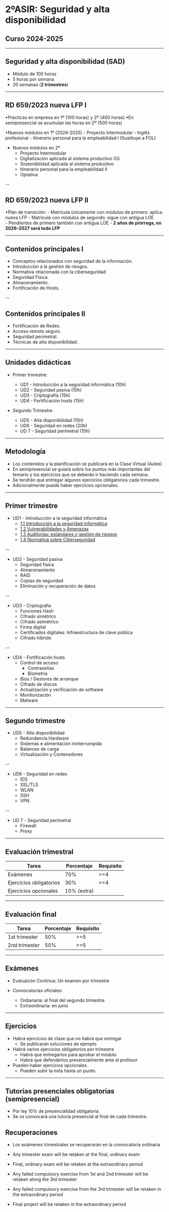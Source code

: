
<!-- .slide: data-background="#000000" -->
# 2ºASIR: Seguridad y alta disponibilidad

## Curso 2024-2025

---

## Seguridad y alta disponibilidad (SAD)

- Módulo de 100 horas
- 5 horas por semana
- 20 semanas (**2 trimestres**)

---
## RD 659/2023 nueva LFP I

•Prácticas en empresa en 1º (100 horas) y 2º (400 horas)
	•En semipresencial se acumulan las horas en 2º (500 horas)

•Nuevos módulos en 1º (2024-2025)
	- Proyecto Intermodular
	- Inglés profesional
	- Itinerario personal para la empleabilidad I (Sustituye a FOL)
	
* Nuevos módulos en 2º
	- Proyecto Intermodular	
	- Digitalización aplicada al sistema productivo GS
	- Sostenibilidad aplicada al sistema productivo
	- Itinerario personal para la empleabilidad II
	- Optativa

--

## RD 659/2023 nueva LFP II

•Plan de transición:
	- Matrícula únicamente con módulos de primero: aplica nueva LFP	
	- Matrícula con módulos de segundo: sigue con antigua LOE	
	- Pendientes de primero también con antigua LOE	
	- **2 años de prórroga, en 2026-2027 será todo LFP**


---

## Contenidos principales I

 - Conceptos relacionados con seguridad de la información.
 - Introducción a la gestión de riesgos.
 - Normativa relacionada con la ciberseguridad
 - Seguridad Física.
 - Almacenamiento.
 - Fortificación de Hosts.

--

## Contenidos principales II

 - Fortificación de Redes.
 - Acceso remoto seguro.
 - Seguridad perimetral.
 - Técnicas de alta disponibilidad.

---

## Unidades didácticas

- Primer trimestre:
	- UD1 - Introducción a la seguridad informática (10h)
	- UD2 - Seguridad pasiva (10h)
	- UD3 - Criptografía (15h)
	- UD4 - Fortificación hosts (15h)

- Segundo Trimestre
	- UD5 - Alta disponibilidad (15h)
	- UD6 - Seguridad en redes (20h)
	- UD 7 - Seguridad perimetral  (15h)

---

## Metodología

- Los contenidos y la planificación se publicará en la Clase Virtual (Aules)
- En semipresencial se guiará sobre los puntos más importantes del temario y los ejercicios que se deberán ir haciendo cada semana. 
- Se tendrán que entregar algunos ejercicios obligatorios cada trimestre.
- Adicionalmente puede haber ejercicios opcionales.

---


## Primer trimestre

* UD1 - Introducción a la seguridad informática 
	* [1.1 Introducción a la seguridad informática](UD1/1.introduccion.md)
	* [1.2 Vulnerabilidades y Amenazas](UD1/2.amenazas.md)
	* [1.3 Auditorías: estándares y gestión de riesgos](UD1/3.auditorias.md)
	* [1.4 Normativa sobre Ciberseguridad](UD1/4.normativa.md)

--

*  UD2 - Seguridad pasiva
	- Seguridad física
	- Almacenamiento
	- RAID
	- Copias de seguridad
	- Eliminación y recuperación de datos

--

* UD3 - Criptografía
	- Funciones Hash
	- Cifrado simétrico
	- Cifrado asimétrico
	- Firma digital
	- Certificados digitales: Infraestructura de clave pública
	- Cifrado híbrido

--

* UD4 - Fortificación hosts
	- Control de acceso
		- Contraseñas
		- Biometría
	- Bios / Gestores de arranque
	- Cifrado de discos
	- Actualización y verificación de software
	- Monitorización
	- Malware

---

## Segundo trimestre


* UD5 - Alta disponibilidad
	* Redundancia Hardware
	* Sistemas e alimentación ininterrumpida
	* Balanceo de carga
	- Virtualización y Contenedores

--

* UD6 - Seguridad en redes
	* IDS
	- SSL/TLS
	- WLAN
	- SSH
	- VPN

--
*  UD 7 - Seguridad perimetral 
	- Firewall
	- Proxy

---

## Evaluación trimestral 

|Tarea|Porcentaje|Requisito|
|---|---|---|
|Exámenes|70%|>=4|
|Ejercicios obligatorios|30%|>=4|
|Ejercicios opcionales|10% (extra)|   |

---

## Evaluación final

|Tarea|Porcentaje|Requisito|
|---|---|---|
|1st trimester|50%|>=5|
|2nd trimester|50%|>=5|

---

## Exámenes

- Evaluaicón Continua: Un examen por trimestre

- Convocatorias oficiales:
	- Ordianaria: al final del segundo trimestre
	- Extraordinaria: en junio

---

## Ejercicios

- Habrá ejercicios de clase que no habrá que entregar
	- Se publicarán soluciones de ejemplo
- Habrá varios ejercicios obligatorios por trimestre
	- Habrá que entregarlos para aprobar el módulo
	- Habrá que defenderlos presencialmente ante el profesor
- Pueden haber ejercicios opcionales
	- Pueden subir la nota hasta un punto.

---

## Tutorías presenciales obligatorias (semipresencial)

- Por ley 10% de presencialidad obligatoria.
- Se os convocará una tutoría presencial al final de cada trimestre.

## Recuperaciones

- Los exámenes trimestrales se recuperarán en la convocatoria ordinaria

- Any trimester exam will be retaken at the final, ordinary exam
- Final, ordinary exam will be retaken at the extraordinary period
- Any failed compulsory exercise from 1st and 2nd trimester will be retaken along the 3rd trimester
- Any failed compulsory exercise from the 3rd trimester will be retaken in the extraordinary period
- Final project will be retaken in the extraordinary period

